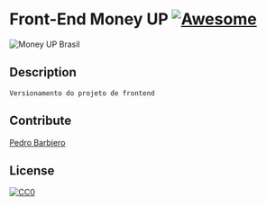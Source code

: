 # Front-End Money UP [![Awesome](https://cdn.rawgit.com/sindresorhus/awesome/d7305f38d29fed78fa85652e3a63e154dd8e8829/media/badge.svg)](https://github.com/sindresorhus/awesome)
![Money UP Brasil](https://avatars3.githubusercontent.com/u/61857964?s=460&v=4)
## Description
`Versionamento do projeto de frontend`


## Contribute

[Pedro Barbiero](https://github.com/pedrobarbiero)

## License

[![CC0](https://licensebuttons.net/p/zero/1.0/88x31.png)](https://creativecommons.org/publicdomain/zero/1.0/)
